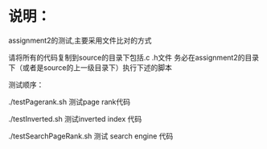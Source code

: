 # 说明：

assignment2的测试,主要采用文件比对的方式

请将所有的代码复制到source的目录下包括.c .h文件
务必在assignment2的目录下（或者是source的上一级目录下）执行下述的脚本

测试顺序：

./testPagerank.sh 测试page rank代码

./testInverted.sh 测试inverted index 代码

./testSearchPageRank.sh 测试 search engine 代码







